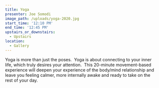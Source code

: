 ```yaml
---
title: Yoga
presenter: Joe Somodi
image_path: /uploads/yoga-2020.jpg
start_time: '12:10 PM'
end_time: '12:45 PM'
upstairs_or_downstairs:
  - Upstairs
location:
  - Gallery
---
```


Yoga is more than just the poses.  Yoga is about connecting to your inner life, which truly desires your attention.  This 20-minute movement-based experience will deepen your experience of the body/mind relationship and leave you feeling calmer, more internally awake and ready to take on the rest of your day.